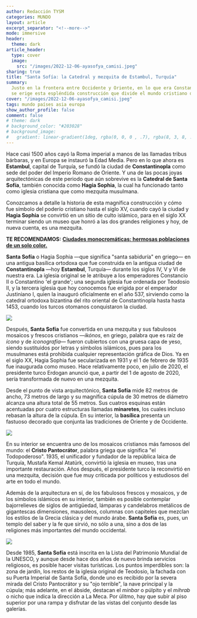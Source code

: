 ```yaml
---
author: Redacción TYSM
categories: MUNDO
layout: article
excerpt_separator: "<!--more-->"
mode: immersive
header:
  theme: dark
article_header:
  type: cover
  image:
    src: "/images/2022-12-06-ayasofya_camisi.jpeg"
sharing: true
title: "Santa Sofía: la Catedral y mezquita de Estambul, Turquía"
summary:
  Justo en la frontera entre Occidente y Oriente, en lo que era Constantinopla,
  se erige esta espléndida construcción que divide el mundo cristiano del árabe…
cover: "/images/2022-12-06-ayasofya_camisi.jpeg"
tags: mundo países asia europa
show_author_profile: false
comment: false
# theme: dark
# background_color: "#203028"
# background_image:
#   gradient: linear-gradient(1deg, rgba(0, 0, 0 , .7), rgba(8, 3, 8, .9))
---
```


Hace casi 1500 años cayó la Roma imperial a manos de las llamadas tribus bárbaras, y en Europa se instauró la Edad Media. Pero en lo que ahora es **Estambul**, capital de Turquía, se fundó la ciudad de **Constantinopla** como sede del poder del Imperio Romano de Oriente. Y una de las pocas joyas arquitectónicas de este periodo que aún sobrevive es la **Catedral de Santa Sofía**, también conocida como **Hagia Sophia**, la cual ha funcionado tanto como iglesia cristiana que como mezquita musulmana.

Conozcamos a detalle la historia de esta magnífica construcción y cómo fue símbolo del poderío cristiano hasta el siglo XV, cuando cayó la ciudad y **Hagia Sophia** se convirtió en un sitio de culto islámico, para en el siglo XX terminar siendo un museo que honró a las dos grandes religiones y hoy, de nueva cuenta, es una mezquita.

**TE RECOMENDAMOS:** [**Ciudades monocromáticas: hermosas poblaciones de un solo color.**](https://blog.tonoysumariachi.com/mundo/2022/06/28/ciudades-monocromaticas-hermosa-poblaciones-de-un-solo-color.html)

**Santa Sofía** o Hagia Sophia —que significa "santa sabiduría" en griego— en una antigua basílica ortodoxa que fue construida en la antigua ciudad de **Constantinopla** —hoy **Estambul**, Turquía— durante los siglos IV, V y VI de nuestra era. La iglesia original se le atribuye a los emperadores Constancio II o Constantino 'el grande'; una segunda iglesia fue ordenada por Teodosio II, y la tercera iglesia que hoy conocemos fue erigida por el emperador Justiniano I, quien la inauguró oficialmente en el año 537, sirviendo como la catedral ortodoxa bizantina del rito oriental de Constantinopla hasta hasta 1453, cuando los turcos otomanos conquistaron la ciudad.

![](https://upload.wikimedia.org/wikipedia/commons/thumb/2/22/Hagia_Sophia_Mars_2013.jpg/1024px-Hagia_Sophia_Mars_2013.jpg)

Después, **Santa Sofía** fue convertida en una mezquita y sus fabulosos mosaicos y frescos cristianos —_ikónos_, en griego, palabra que es raíz de _ícono_ y de _iconografía_— fueron cubiertos con una gruesa capa de yeso, siendo sustituidos por letras y símbolos islámicos, pues para los musulmanes está prohibida cualquier representación gráfica de Dios. Ya en el siglo XX, Hagia Sophia fue secularizada en 1931 y el 1 de febrero de 1935 fue inaugurada como museo. Hace relativamente poco, en julio de 2020, el presidente turco Erdogan anunció que, a partir del 1 de agosto de 2020, sería transformada de nuevo en una mezquita.

Desde el punto de vista arquitectónico, **Santa Sofía** mide 82 metros de ancho, 73 metros de largo y su magnífica cúpula de 30 metros de diámetro alcanza una altura total de 55 metros. Sus cuatros esquinas están acentuadas por cuatro estructuras llamadas **minaretes**, los cuales incluso rebasan la altura de la cúpula. En su interior, la **basílica** presenta un fastuoso decorado que conjunta las tradiciones de Oriente y de Occidente.

![](https://upload.wikimedia.org/wikipedia/commons/thumb/1/1b/Hagia_Sofia_mosaic_Jesus.JPG/768px-Hagia_Sofia_mosaic_Jesus.JPG)

En su interior se encuentra uno de los mosaicos cristianos más famosos del mundo: el **Cristo Pantocrátor**, palabra griega que significa "el Todopoderoso". 1935, el unificador y fundador de la república laica de Turquía, Mustafa Kemal Atatürk, convirtió la iglesia en museo, tras una importante restauración. Años después, el presidente turco la reconvirtió en una mezquita, decisión que fue muy criticada por políticos y estudiosos del arte en todo el mundo.

Además de la arquitectura en sí, de los fabulosos frescos y mosaicos, y de los símbolos islámicos en su interior, también es posible contemplar bajorrelieves de siglos de antigüedad, lámparas y candelabros metálicos de gigantescas dimensiones, mausoleos, columnas con capiteles que mezclan los estilos de la Grecia clásica y del mundo árabe. **Santa Sofía** es, pues, un templo del saber y la fe que sirvió, no sólo a una, sino a dos de las religiones más importantes del mundo occidental.

![](https://upload.wikimedia.org/wikipedia/commons/thumb/c/c0/Interior_of_Hagia_Sofia_Mimbar_and_Windows.jpg/768px-Interior_of_Hagia_Sofia_Mimbar_and_Windows.jpg)

Desde 1985, **Santa Sofía** está inscrita en la Lista del Patrimonio Mundial de la UNESCO, y aunque desde hace dos años de nuevo brinda servicios religiosos, es posible hacer visitas turísticas. Los puntos imperdibles son: la zona de jardín, los restos de la iglesia original de Teodosio, la fachada con su Puerta Imperial de Santa Sofía, donde uno es recibido por la severa mirada del Cristo Pantocrátor y su "ojo terrible", la nave principal y la cúpula; más adelante, en el ábside, destacan el _minbar_ o púlpito y el _mihrab_ o nicho que indica la dirección a La Meca. Por úlitmo, hay que subir al piso superior por una rampa y disfrutar de las vistas del conjunto desde las galerías.
